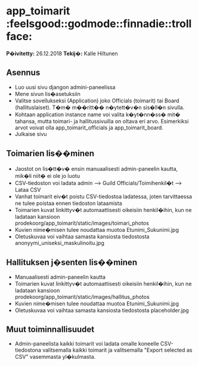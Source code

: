 # app_toimarit :feelsgood::godmode::finnadie::trollface:

**P�ivitetty:** 26.12.2018
**Tekij�:** Kalle Hiltunen

## Asennus

- Luo uusi sivu djangon admini-paneelissa
- Mene sivun lis�asetuksiin
- Valitse sovellukseksi (Application) joko Officials (toimarit) tai Board (hallituslaiset). T�m� m��ritt�� n�ytett�v�n sis�ll�n sivulla.
- Kohtaan application instance name voi valita k�yt�nn�ss� mit� tahansa, mutta toimari- ja hallitussivuilla on oltava eri arvo. Esimerkiksi arvot voivat olla app_toimarit_officials ja app_toimarit_board.
- Julkaise sivu

## Toimarien lis��minen

- Jaostot on lis�tt�v� ensin manuaalisesti admin-paneelin kautta, mik�li niit� ei ole jo luotu
- CSV-tiedoston voi ladata admin --> Guild Officials/Toimihenkil�t --> Lataa CSV
- Vanhat toimarit eiv�t poistu CSV-tiedostoa ladatessa, joten tarvittaessa ne tulee poistaa ennen tiedoston lataamista
- Toimarien kuvat linkittyv�t automaattisesti oikeisiin henkil�ihin, kun ne ladataan kansioon prodekoorg/app_toimarit/static/images/toimari_photos
- Kuvien nime�misen tulee noudattaa muotoa Etunimi_Sukunimi.jpg
- Oletuskuvaa voi vaihtaa samasta kansiosta tiedostosta anonyymi_uniseksi_maskulinoitu.jpg

## Hallituksen j�senten lis��minen

- Manuaalisesti admin-paneelin kautta
- Toimarien kuvat linkittyv�t automaattisesti oikeisiin henkil�ihin, kun ne ladataan kansioon prodekoorg/app_toimarit/static/images/hallitus_photos
- Kuvien nime�misen tulee noudattaa muotoa Etunimi_Sukunimi.jpg
- Oletuskuvaa voi vaihtaa samasta kansiosta tiedostosta placeholder.jpg

## Muut toiminnallisuudet

- Admin-paneelista kaikki toimarit voi ladata omalle koneelle CSV-tiedostona valitsemalla kaikki toimarit ja valitsemalla "Export selected as CSV" vasemmasta yl�kulmasta.
